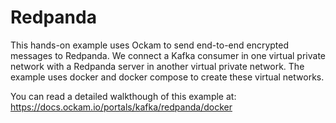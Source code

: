 # Redpanda

This hands-on example uses Ockam to send end-to-end encrypted messages to Redpanda.
We connect a Kafka consumer in one virtual private network with a Redpanda server in
another virtual private network.
The example uses docker and docker compose to create these virtual networks.

You can read a detailed walkthough of this example at:
https://docs.ockam.io/portals/kafka/redpanda/docker
